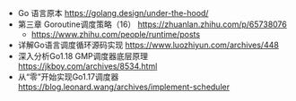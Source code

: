 - Go 语言原本 https://golang.design/under-the-hood/
- 第三章 Goroutine调度策略（16） https://zhuanlan.zhihu.com/p/65738076
  - https://www.zhihu.com/people/runtime/posts
- 详解Go语言调度循环源码实现 https://www.luozhiyun.com/archives/448
- 深入分析Go1.18 GMP调度器底层原理 https://jkboy.com/archives/8534.html
- 从“零”开始实现Go1.17调度器 https://blog.leonard.wang/archives/implement-scheduler